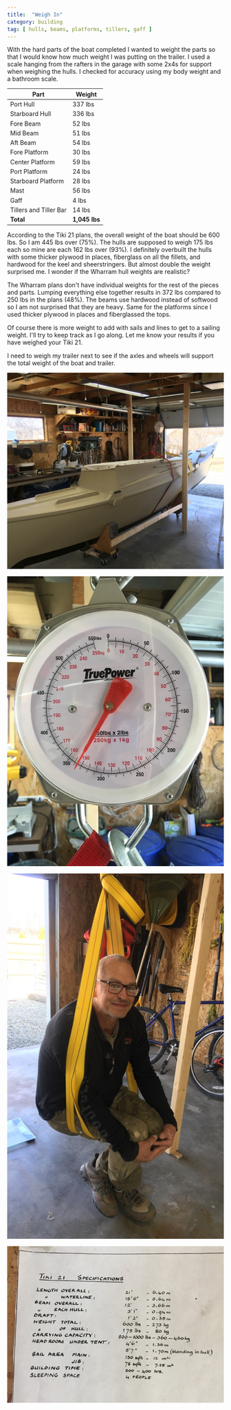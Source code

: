 ```yaml
---
title:  "Weigh In"
category: building
tag: [ hulls, beams, platforms, tillers, gaff ]
---
```


With the hard parts of the boat completed I wanted to weight the parts so that I would know how much weight I was putting on the trailer. I used a scale hanging from the rafters in the garage with some 2x4s for support when weighing the hulls. I checked for accuracy using my body weight and a bathroom scale.

| Part | Weight |
| --- | ----------- |
| Port Hull | 337 lbs |
| Starboard Hull | 336 lbs |
| Fore Beam | 52 lbs |
| Mid Beam | 51 lbs |
| Aft Beam | 54 lbs |
| Fore Platform | 30 lbs |
| Center Platform | 59 lbs |
| Port Platform | 24 lbs |
| Starboard Platform | 28 lbs |
| Mast | 56 lbs |
| Gaff | 4 lbs |
| Tillers and Tiller Bar | 14 lbs |
| **Total** | **1,045 lbs** |

According to the Tiki 21 plans, the overall weight of the boat should be 600 lbs. So I am 445 lbs over (75%). The hulls are supposed to weigh 175 lbs each so mine are each 162 lbs over (93%). I definitely overbuilt the hulls with some thicker plywood in places, fiberglass on all the fillets, and hardwood for the keel and sheerstringers. But almost double the weight surprised me. I wonder if the Wharram hull weights are realistic?

The Wharram plans don't have individual weights for the rest of the pieces and parts. Lumping everything else together results in 372 lbs compared to 250 lbs in the plans (48%). The beams use hardwood instead of softwood so I am not surprised that they are heavy. Same for the platforms since I used thicker plywood in places and fiberglassed the tops.

Of course there is more weight to add with sails and lines to get to a sailing weight. I'll try to keep track as I go along. Let me know your results if you have weighed your Tiki 21.

I need to weigh my trailer next to see if the axles and wheels will support the total weight of the boat and trailer.

![Weighing a Hull](/assets/images/weigh-hull-1.jpeg)

![337 lbs](/assets/images/weigh-hull-2.jpeg)

![Test Weight](/assets/images/weigh-bo.jpeg)

![Tiki 21 Specs](/assets/images/weigh-specs.jpeg)
